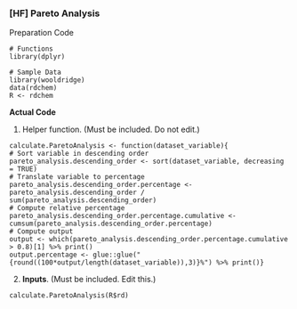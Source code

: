 ### [HF] Pareto Analysis
Preparation Code
```
# Functions
library(dplyr)

# Sample Data
library(wooldridge)
data(rdchem)
R <- rdchem
```
**Actual Code**
1. Helper function. (Must be included. Do not edit.)
```
calculate.ParetoAnalysis <- function(dataset_variable){
# Sort variable in descending order
pareto_analysis.descending_order <- sort(dataset_variable, decreasing = TRUE)
# Translate variable to percentage
pareto_analysis.descending_order.percentage <- pareto_analysis.descending_order / sum(pareto_analysis.descending_order)
# Compute relative percentage
pareto_analysis.descending_order.percentage.cumulative <- cumsum(pareto_analysis.descending_order.percentage)
# Compute output
output <- which(pareto_analysis.descending_order.percentage.cumulative > 0.8)[1] %>% print()
output.percentage <- glue::glue("{round((100*output/length(dataset_variable)),3)}%") %>% print()}
```
2. **Inputs**. (Must be included. Edit this.)
```
calculate.ParetoAnalysis(R$rd)
```
